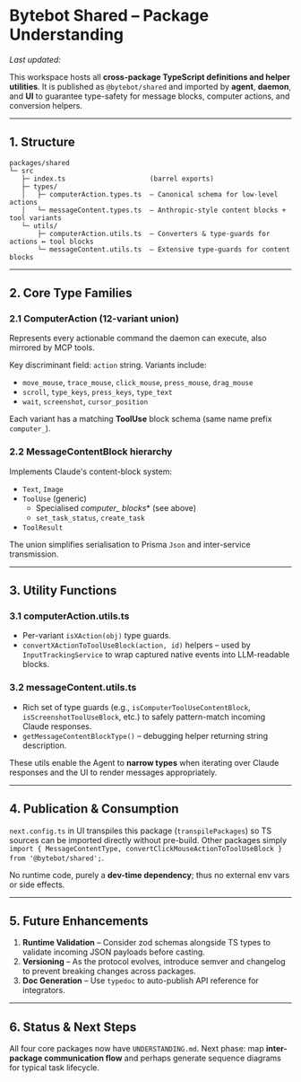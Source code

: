 # Bytebot Shared – Package Understanding

_Last updated: <!-- timestamp placeholder -->_

This workspace hosts all **cross-package TypeScript definitions and helper utilities**.  It is published as `@bytebot/shared` and imported by **agent**, **daemon**, and **UI** to guarantee type-safety for message blocks, computer actions, and conversion helpers.

---
## 1. Structure
```
packages/shared
└─ src
   ├─ index.ts                     (barrel exports)
   ├─ types/
   │   ├─ computerAction.types.ts  – Canonical schema for low-level actions
   │   └─ messageContent.types.ts  – Anthropic-style content blocks + tool variants
   └─ utils/
       ├─ computerAction.utils.ts  – Converters & type-guards for actions ↔ tool blocks
       └─ messageContent.utils.ts  – Extensive type-guards for content blocks
```

---
## 2. Core Type Families
### 2.1 ComputerAction (12-variant union)
Represents every actionable command the daemon can execute, also mirrored by MCP tools.

Key discriminant field: `action` string. Variants include:
* `move_mouse`, `trace_mouse`, `click_mouse`, `press_mouse`, `drag_mouse`
* `scroll`, `type_keys`, `press_keys`, `type_text`
* `wait`, `screenshot`, `cursor_position`

Each variant has a matching **ToolUse** block schema (same name prefix `computer_`).

### 2.2 MessageContentBlock hierarchy
Implements Claude's content-block system:
* `Text`, `Image`
* `ToolUse` (generic)
  * Specialised **computer_* blocks** (see above)
  * `set_task_status`, `create_task`
* `ToolResult`

The union simplifies serialisation to Prisma `Json` and inter-service transmission.

---
## 3. Utility Functions
### 3.1 computerAction.utils.ts
* Per-variant `isXAction(obj)` type guards.
* `convertXActionToToolUseBlock(action, id)` helpers – used by `InputTrackingService` to wrap captured native events into LLM-readable blocks.

### 3.2 messageContent.utils.ts
* Rich set of type guards (e.g., `isComputerToolUseContentBlock`, `isScreenshotToolUseBlock`, etc.) to safely pattern-match incoming Claude responses.
* `getMessageContentBlockType()` – debugging helper returning string description.

These utils enable the Agent to **narrow types** when iterating over Claude responses and the UI to render messages appropriately.

---
## 4. Publication & Consumption
`next.config.ts` in UI transpiles this package (`transpilePackages`) so TS sources can be imported directly without pre-build.
Other packages simply `import { MessageContentType, convertClickMouseActionToToolUseBlock } from '@bytebot/shared';`.

No runtime code, purely a **dev-time dependency**; thus no external env vars or side effects.

---
## 5. Future Enhancements
1. **Runtime Validation** – Consider zod schemas alongside TS types to validate incoming JSON payloads before casting.
2. **Versioning** – As the protocol evolves, introduce semver and changelog to prevent breaking changes across packages.
3. **Doc Generation** – Use `typedoc` to auto-publish API reference for integrators.

---
## 6. Status & Next Steps
All four core packages now have `UNDERSTANDING.md`.  Next phase: map **inter-package communication flow** and perhaps generate sequence diagrams for typical task lifecycle. 